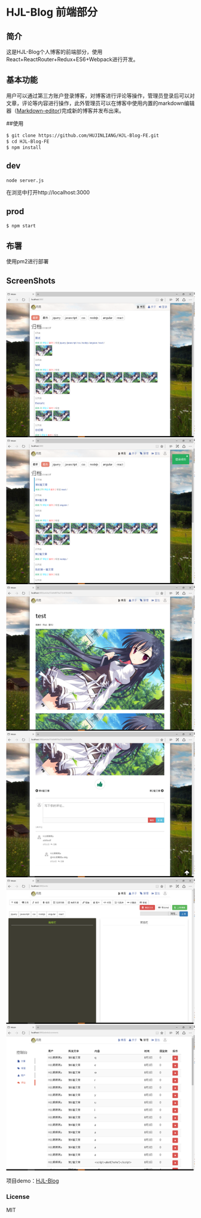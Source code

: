 # HJL-Blog 前端部分

## 简介
这是HJL-Blog个人博客的前端部分，使用React+ReactRouter+Redux+ES6+Webpack进行开发。

## 基本功能
用户可以通过第三方账户登录博客，对博客进行评论等操作，管理员登录后可以对文章，评论等内容进行操作，此外管理员可以在博客中使用内置的markdown编辑器（[Markdown-editor](https://github.com/HUJINLIANG/markdown-editor))完成新的博客并发布出来。

##使用

```
$ git clone https://github.com/HUJINLIANG/HJL-Blog-FE.git
$ cd HJL-Blog-FE
$ npm install
```


## dev
```
node server.js
```
在浏览中打开http://localhost:3000

## prod
 
```
$ npm start
```

## 布署

使用pm2进行部署

## ScreenShots

![1](./screenshots/1.png)
![2](./screenshots/2.png)
![3](./screenshots/3.png)
![4](./screenshots/4.png)
![5](./screenshots/5.png)
![6](./screenshots/6.png)

项目demo：[HJL-Blog](http://blog.hjlclould.cn/)

### License
MIT
